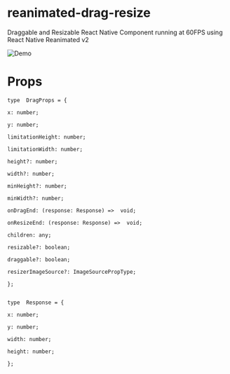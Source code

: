 # reanimated-drag-resize
Draggable and Resizable React Native Component running at 60FPS using React Native Reanimated v2

![Demo](https://i.ibb.co/c30NjMn/reanimated-drag-resize-demo.gif)

# Props

```
type  DragProps = {

x: number;

y: number;

limitationHeight: number;

limitationWidth: number;

height?: number;

width?: number;

minHeight?: number;

minWidth?: number;

onDragEnd: (response: Response) =>  void;

onResizeEnd: (response: Response) =>  void;

children: any;

resizable?: boolean;

draggable?: boolean;

resizerImageSource?: ImageSourcePropType;

};


type  Response = {

x: number;

y: number;

width: number;

height: number;

};
```
